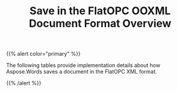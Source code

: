 ﻿---
title: Save in the FlatOPC OOXML Document Format Overview
description: "Aspose.Words for Java allows you to work with different features supported when saving to FlatOPC – XML format."
type: docs
weight: 90
url: /java/save-in-the-flatopc-ooxml-document-format-overview/
---

{{% alert color="primary" %}} 

The following tables provide implementation details about how Aspose.Words saves a document in the FlatOPC XML format.

{{% /alert %}}
